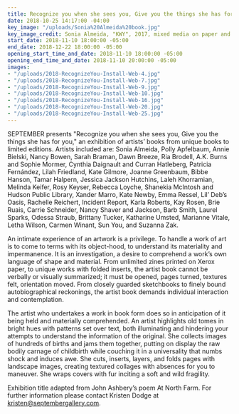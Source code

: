 ```yaml
---
title: Recognize you when she sees you, Give you the things she has for you.
date: 2018-10-25 14:17:00 -04:00
key_image: "/uploads/Sonia%20Almeida%20book.jpg"
key_image_credit: Sonia Almeida, "KWY", 2017, mixed media on paper and fabric
start_date: 2018-11-10 18:00:00 -05:00
end_date: 2018-12-22 18:00:00 -05:00
opening_start_time_and_date: 2018-11-10 18:00:00 -05:00
opening_end_time_and_date: 2018-11-10 20:00:00 -05:00
images:
- "/uploads/2018-RecognizeYou-Install-Web-4.jpg"
- "/uploads/2018-RecognizeYou-Install-Web-7.jpg"
- "/uploads/2018-RecognizeYou-Install-Web-9.jpg"
- "/uploads/2018-RecognizeYou-Install-Web-10.jpg"
- "/uploads/2018-RecognizeYou-Install-Web-16.jpg"
- "/uploads/2018-RecognizeYou-Install-Web-20.jpg"
- "/uploads/2018-RecognizeYou-Install-Web-25.jpg"
---
```


SEPTEMBER presents "Recognize you when she sees you, Give you the things she has for you," an exhibition of artists’ books from unique books to limited editions. Artists included are: Sonia Almeida, Polly Apfelbaum, Annie Bielski, Nancy Bowen, Sarah Braman, Dawn Breeze, Ria Brodell, A.K. Burns and Sophie Mormer, Cynthia Daignault and Curran Hatleberg, Patricia Fernández, Lilah Friedland, Kate Gilmore, Joanne Greenbaum, Bibbe Hanson, Tamar Halpern, Jessica Jackson Hutchins, Laleh Khorramian, Melinda Keifer, Rosy Keyser, Rebecca Loyche, Shanekia McIntosh and Hudson Public Library, Xander Marro, Kate Newby, Emma Ressel, Lil’ Deb’s Oasis, Rachelle Reichert, Incident Report, Karla Roberts, Kay Rosen, Brie Ruais, Carrie Schneider, Nancy Shaver and Jackson, Barb Smith, Laurel Sparks, Odessa Straub, Brittany Tucker, Katharine Umsted, Marianne Vitale, Letha Wilson, Carmen Winant, Sun You, and Suzanna Zak.

An intimate experience of an artwork is a privilege. To handle a work of art is to come to terms with its object-hood, to understand its materiality and impermanence. It is an investigation, a desire to comprehend a work’s own language of shape and material. From unlimited zines printed on Xerox paper, to unique works with folded inserts, the artist book cannot be verbally or visually summarized; it must be opened, pages turned, textures felt, orientation moved. From closely guarded sketchbooks to finely bound autobiographical reckonings, the artist book demands individual interaction and contemplation.

The artist who undertakes a work in book form does so in anticipation of it being held and materially comprehended. An artist highlights old tomes in bright hues with patterns set over text, both illuminating and hindering your attempts to understand the information of the original. She collects images of hundreds of births and jams them together, putting on display the raw bodily carnage of childbirth while couching it in a universality that numbs shock and induces awe. She cuts, inserts, layers, and folds pages with landscape images, creating textured collages with absences for you to maneuver. She wraps covers with fur inciting a soft and wild fragility.

Exhibition title adapted from John Ashbery’s poem At North Farm.
For further information please contact Kristen Dodge at kristen@septembergallery.com.